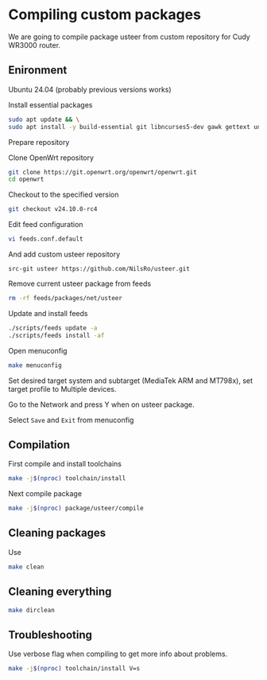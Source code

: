 # Compiling custom packages

We are going to compile package usteer from custom repository for Cudy WR3000 router.

## Enironment

Ubuntu 24.04 (probably previous versions works)

Install essential packages

```bash
sudo apt update && \
sudo apt install -y build-essential git libncurses5-dev gawk gettext unzip zlib1g-dev file python3 wget swig
```

Prepare repository

Clone OpenWrt repository

```bash
git clone https://git.openwrt.org/openwrt/openwrt.git
cd openwrt
```

Checkout to the specified version

```bash
git checkout v24.10.0-rc4
```

Edit feed configuration

```bash
vi feeds.conf.default
```

And add custom usteer repository

```
src-git usteer https://github.com/NilsRo/usteer.git
```

Remove current usteer package from feeds

```bash
rm -rf feeds/packages/net/usteer
```

Update and install feeds

```bash
./scripts/feeds update -a
./scripts/feeds install -af
```

Open menuconfig 

```bash
make menuconfig
```

Set desired target system and subtarget (MediaTek ARM and MT798x), set target profile to Multiple devices.

Go to the Network and press Y when on usteer package.

Select `Save` and `Exit` from menuconfig 

## Compilation

First compile and install toolchains

```bash
make -j$(nproc) toolchain/install
```

Next compile package

```bash
make -j$(nproc) package/usteer/compile
```

## Cleaning packages

Use

```bash
make clean
```

## Cleaning everything

```bash
make dirclean
```

## Troubleshooting

Use verbose flag when compiling to get more info about problems.

```bash
make -j$(nproc) toolchain/install V=s
```
